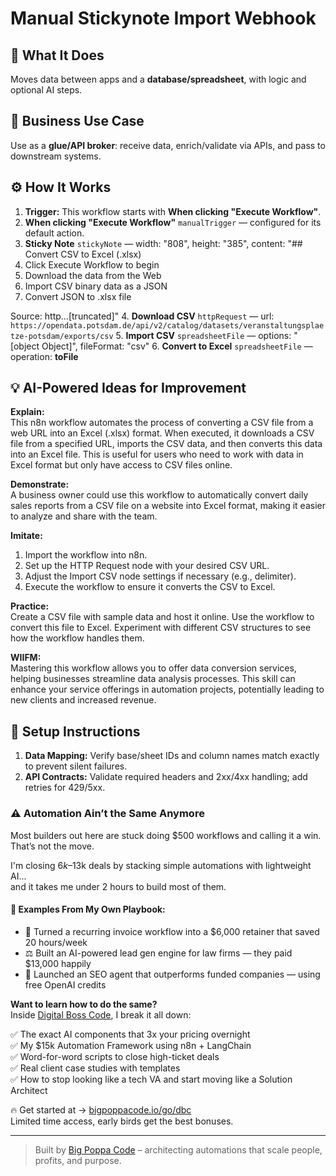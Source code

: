 # Manual Stickynote Import Webhook
  ## 🚀 What It Does
  Moves data between apps and a **database/spreadsheet**, with logic and optional AI steps.
  
  ## 💼 Business Use Case
  Use as a **glue/API broker**: receive data, enrich/validate via APIs, and pass to downstream systems.
  
  ## ⚙️ How It Works
  1. **Trigger:** This workflow starts with **When clicking "Execute Workflow"**.
  2. **When clicking "Execute Workflow"** `manualTrigger` — configured for its default action.
3. **Sticky Note** `stickyNote` — width: "808", height: "385", content: "## Convert CSV to Excel (.xlsx)
1. Click Execute Workflow to begin
2. Download the data from the Web
3. Import CSV binary data as a JSON
4. Convert JSON to .xlsx file

Source:
http…[truncated]"
4. **Download CSV** `httpRequest` — url: `https://opendata.potsdam.de/api/v2/catalog/datasets/veranstaltungsplaetze-potsdam/exports/csv`
5. **Import CSV** `spreadsheetFile` — options: "[object Object]", fileFormat: "csv"
6. **Convert to Excel** `spreadsheetFile` — operation: **toFile**
  
  ## 💡 AI-Powered Ideas for Improvement
  **Explain:**  
This n8n workflow automates the process of converting a CSV file from a web URL into an Excel (.xlsx) format. When executed, it downloads a CSV file from a specified URL, imports the CSV data, and then converts this data into an Excel file. This is useful for users who need to work with data in Excel format but only have access to CSV files online.

**Demonstrate:**  
A business owner could use this workflow to automatically convert daily sales reports from a CSV file on a website into Excel format, making it easier to analyze and share with the team.

**Imitate:**  
1. Import the workflow into n8n.
2. Set up the HTTP Request node with your desired CSV URL.
3. Adjust the Import CSV node settings if necessary (e.g., delimiter).
4. Execute the workflow to ensure it converts the CSV to Excel.

**Practice:**  
Create a CSV file with sample data and host it online. Use the workflow to convert this file to Excel. Experiment with different CSV structures to see how the workflow handles them.

**WIIFM:**  
Mastering this workflow allows you to offer data conversion services, helping businesses streamline data analysis processes. This skill can enhance your service offerings in automation projects, potentially leading to new clients and increased revenue.
  
  ## 🔧 Setup Instructions
  1. **Data Mapping:** Verify base/sheet IDs and column names match exactly to prevent silent failures.
2. **API Contracts:** Validate required headers and 2xx/4xx handling; add retries for 429/5xx.
  
### ⚠️ Automation Ain’t the Same Anymore

Most builders out here are stuck doing $500 workflows and calling it a win.  
That’s not the move.  

I'm closing $6k–$13k deals by stacking simple automations with lightweight AI...  
and it takes me under 2 hours to build most of them.

#### 🧠 Examples From My Own Playbook:
- 🔁 Turned a recurring invoice workflow into a $6,000 retainer that saved 20 hours/week  
- ⚖️ Built an AI-powered lead gen engine for law firms — they paid $13,000 happily  
- 🚀 Launched an SEO agent that outperforms funded companies — using free OpenAI credits  

**Want to learn how to do the same?**  
Inside [Digital Boss Code](https://bigpoppacode.io/go/dbc), I break it all down:

✅ The exact AI components that 3x your pricing overnight  
✅ My $15k Automation Framework using n8n + LangChain  
✅ Word-for-word scripts to close high-ticket deals  
✅ Real client case studies with templates  
✅ How to stop looking like a tech VA and start moving like a Solution Architect  

🔥 Get started at → [bigpoppacode.io/go/dbc](https://bigpoppacode.io/go/dbc)  
Limited time access, early birds get the best bonuses.

---
> Built by [Big Poppa Code](https://bigpoppacode.io) – architecting automations that scale people, profits, and purpose.
  